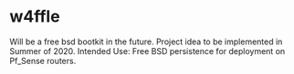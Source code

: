 # w4ffle
Will be a free bsd bootkit in the future. Project idea to be implemented in Summer of 2020.
    Intended Use: Free BSD persistence for deployment on Pf_Sense routers. 
    
